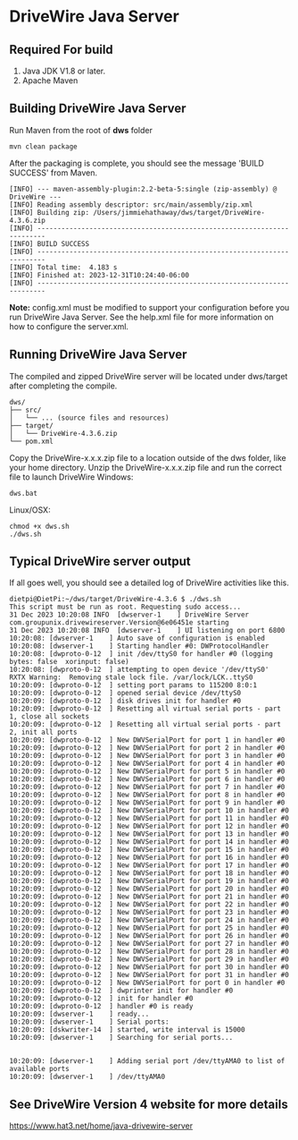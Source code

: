 # DriveWire Java Server
## Required For build
 1. Java JDK V1.8 or later. 
 2. Apache Maven

##  Building DriveWire Java Server
Run Maven from the root of **dws** folder

    mvn clean package

After the packaging is complete, you should see the message 'BUILD SUCCESS' from Maven.
```
[INFO] --- maven-assembly-plugin:2.2-beta-5:single (zip-assembly) @ DriveWire ---
[INFO] Reading assembly descriptor: src/main/assembly/zip.xml
[INFO] Building zip: /Users/jimmiehathaway/dws/target/DriveWire-4.3.6.zip
[INFO] ------------------------------------------------------------------------
[INFO] BUILD SUCCESS
[INFO] ------------------------------------------------------------------------
[INFO] Total time:  4.183 s
[INFO] Finished at: 2023-12-31T10:24:40-06:00
[INFO] ------------------------------------------------------------------------
```
**Note:** config.xml must be modified to support your configuration before you run DriveWire Java Server.  See the help.xml file for more information on how to configure the server.xml.
## Running DriveWire Java Server
The compiled and zipped DriveWire server will be located under dws/target after completing the compile.
```
dws/
├── src/
│   └── ... (source files and resources)
├── target/
│   └── DriveWire-4.3.6.zip
└── pom.xml
```
Copy the DriveWire-x.x.x.zip file to a location outside of the dws folder, like your home directory.
Unzip the DriveWire-x.x.x.zip file and run the correct file to launch DriveWire
Windows:

    dws.bat

Linux/OSX: 

    chmod +x dws.sh
    ./dws.sh

## Typical DriveWire server output
If all goes well, you should see a detailed log of DriveWire activities like this.
```
dietpi@DietPi:~/dws/target/DriveWire-4.3.6 $ ./dws.sh 
This script must be run as root. Requesting sudo access...
31 Dec 2023 10:20:08 INFO  [dwserver-1    ] DriveWire Server com.groupunix.drivewireserver.Version@6e06451e starting
31 Dec 2023 10:20:08 INFO  [dwserver-1    ] UI listening on port 6800
10:20:08: [dwserver-1    ] Auto save of configuration is enabled
10:20:08: [dwserver-1    ] Starting handler #0: DWProtocolHandler
10:20:08: [dwproto-0-12  ] init /dev/ttyS0 for handler #0 (logging bytes: false  xorinput: false)
10:20:08: [dwproto-0-12  ] attempting to open device '/dev/ttyS0'
RXTX Warning:  Removing stale lock file. /var/lock/LCK..ttyS0
10:20:09: [dwproto-0-12  ] setting port params to 115200 8:0:1
10:20:09: [dwproto-0-12  ] opened serial device /dev/ttyS0
10:20:09: [dwproto-0-12  ] disk drives init for handler #0
10:20:09: [dwproto-0-12  ] Resetting all virtual serial ports - part 1, close all sockets
10:20:09: [dwproto-0-12  ] Resetting all virtual serial ports - part 2, init all ports
10:20:09: [dwproto-0-12  ] New DWVSerialPort for port 1 in handler #0
10:20:09: [dwproto-0-12  ] New DWVSerialPort for port 2 in handler #0
10:20:09: [dwproto-0-12  ] New DWVSerialPort for port 3 in handler #0
10:20:09: [dwproto-0-12  ] New DWVSerialPort for port 4 in handler #0
10:20:09: [dwproto-0-12  ] New DWVSerialPort for port 5 in handler #0
10:20:09: [dwproto-0-12  ] New DWVSerialPort for port 6 in handler #0
10:20:09: [dwproto-0-12  ] New DWVSerialPort for port 7 in handler #0
10:20:09: [dwproto-0-12  ] New DWVSerialPort for port 8 in handler #0
10:20:09: [dwproto-0-12  ] New DWVSerialPort for port 9 in handler #0
10:20:09: [dwproto-0-12  ] New DWVSerialPort for port 10 in handler #0
10:20:09: [dwproto-0-12  ] New DWVSerialPort for port 11 in handler #0
10:20:09: [dwproto-0-12  ] New DWVSerialPort for port 12 in handler #0
10:20:09: [dwproto-0-12  ] New DWVSerialPort for port 13 in handler #0
10:20:09: [dwproto-0-12  ] New DWVSerialPort for port 14 in handler #0
10:20:09: [dwproto-0-12  ] New DWVSerialPort for port 15 in handler #0
10:20:09: [dwproto-0-12  ] New DWVSerialPort for port 16 in handler #0
10:20:09: [dwproto-0-12  ] New DWVSerialPort for port 17 in handler #0
10:20:09: [dwproto-0-12  ] New DWVSerialPort for port 18 in handler #0
10:20:09: [dwproto-0-12  ] New DWVSerialPort for port 19 in handler #0
10:20:09: [dwproto-0-12  ] New DWVSerialPort for port 20 in handler #0
10:20:09: [dwproto-0-12  ] New DWVSerialPort for port 21 in handler #0
10:20:09: [dwproto-0-12  ] New DWVSerialPort for port 22 in handler #0
10:20:09: [dwproto-0-12  ] New DWVSerialPort for port 23 in handler #0
10:20:09: [dwproto-0-12  ] New DWVSerialPort for port 24 in handler #0
10:20:09: [dwproto-0-12  ] New DWVSerialPort for port 25 in handler #0
10:20:09: [dwproto-0-12  ] New DWVSerialPort for port 26 in handler #0
10:20:09: [dwproto-0-12  ] New DWVSerialPort for port 27 in handler #0
10:20:09: [dwproto-0-12  ] New DWVSerialPort for port 28 in handler #0
10:20:09: [dwproto-0-12  ] New DWVSerialPort for port 29 in handler #0
10:20:09: [dwproto-0-12  ] New DWVSerialPort for port 30 in handler #0
10:20:09: [dwproto-0-12  ] New DWVSerialPort for port 31 in handler #0
10:20:09: [dwproto-0-12  ] New DWVSerialPort for port 0 in handler #0
10:20:09: [dwproto-0-12  ] dwprinter init for handler #0
10:20:09: [dwproto-0-12  ] init for handler #0
10:20:09: [dwproto-0-12  ] handler #0 is ready
10:20:09: [dwserver-1    ] ready...
10:20:09: [dwserver-1    ] Serial ports:
10:20:09: [dskwriter-14  ] started, write interval is 15000
10:20:09: [dwserver-1    ] Searching for serial ports...


10:20:09: [dwserver-1    ] Adding serial port /dev/ttyAMA0 to list of available ports
10:20:09: [dwserver-1    ] /dev/ttyAMA0
```
## See DriveWire Version 4 website for more details
https://www.hat3.net/home/java-drivewire-server
